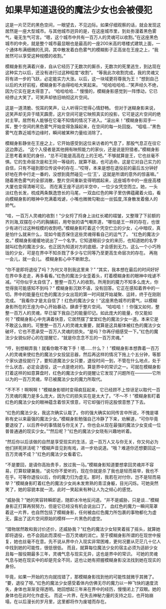 # 如果早知道退役的魔法少女也会被侵犯

这是一片茫茫的黑色空间，一眼望去，不见边际。如果仔细观察的话，就会发现这居然是一座大型城市。与其他城市迥异的是，在这座城市里，到处弥漫着黑色雾气，毫无生气可言。“嗯，这个城市中共有一百万人的灵魂可以收割。”在这座黑色城市的中央，就是整个城市最显眼也是最高的一座200米高的塔楼式建筑上面，一个通体布满细微的孔洞，其中散发着白色雾气的模糊影子正高坐在王座之上，“我居然可以享受这种规模的收割。”

模糊身影充满着兴奋，自从它经历了无数次的厮杀，无数次的死里逃生，到达现在这种实力以后，还没有进行过这种程度“收割”。
“等我此次收割完成，我的灵魂又将有进一步的飞跃，必定能实力大涨。以后，这一块域更将尊我为王！”想到自己以后的大好前程，模糊身影不由得哈哈大笑起来。
“哈哈哈哈哈…”笑声经久不绝，因为它实在是太得意了。
“哈哈哈哈…”
慢慢的，模糊身影感觉到一阵悸动，它已经停止大笑了。可笑声却依旧响彻这片空间。

这是一道清脆、悦耳的笑声，让人听得只觉得心情舒畅。
但对于迷糊身影来说，这笑声却无异于晴天霹雳，这片空间可是它映照真实的投影，它可是这片空间的绝对主宰。居然有人能够在它毫不知情的情况下进入。“滚出来！”模糊身影双手一挥，整个空间的黑色雾气开始变得急躁起来，在空间的每一处回旋。
“嗞嗞…”黑色雾气在靠近城市边缘时，瞬间被某种力量给消除了。

模糊身影静坐在王座之上，它开始感受到这位来访者的气息了，那股气息正在往它这边靠近。
“这个入侵者是其他拥有映照能力的家伙，还是说是狩猎者。”模糊身影正思考着来犯的身份，“总不可能是高高在上的王吧。”
不够就算是王，它也丝毫不惧。它的生命层次是和王同一等级的，就算不敌，也可逃命。这是它对自己实力的自信，只有不碰到那位传说中的存在…“哎呀，本来是想在退役前的最后五分钟好好地在界中行走一番的，没想到竟然碰见一位‘王’，这就是所谓的意外的惊喜嘛。”
随着黑色雾气的全部消散，整片空间重新变得明朗起来，这座城市中的一座座高楼大厦也变得清晰可见。
而在离王座不远的半空中，一位少女凭空而立。她，一头淡红色长发，梳成两条飘逸悠长的马尾，一双血红色的眸子里仿佛蕴藏着火焰，看向模糊身影的眼神中充满着戏谑，小嘴也微微勾勒出一丝弧度,浑身散发着傲人的娇气。

“哇，一百万人灵魂的收割！”少女捋了捋身上淡红长裙的褶皱，又整理了下前额的齐刘海,双摆在小巧的胸脯前，用夸张的语气嘲弄道，“哪怕是王一样的存在，也很少有进行过这种规模的收割吧。”模糊身影盯着这个凭空伫立的少女，心中暗叹，真是怕什么就来什么，现如今能否保住这些灵魂得看自己的运气了。
“红色的魔法少女。” 模糊身影缓缓地说出了一个名字。它知道眼前少女的来历，也知道她的名字就叫红色的魔法少女。也正因为知道对方的底细，才会感到无力。这么一个小巧玲珑的少女，可是在界中不知杀戮了多少与它同等乃至更高生命层次的存在。
再拖一会儿，就一会儿。
模糊身影心中不断默念。

“你不是即将退役了吗？为何又寻到我这里来？”
“其实，我本想在最后的时间好好在界中多走走，再多看看。”红色的魔法少女歪着头，盯着模糊身影的眼神中戏谑不减。“可你似乎太自信了，整整一百万人的收割。所用到的魇力不知多么庞大，你觉得我可能感知不到吗？”
模糊身影沉默不语，没有回答。它正在感知着界中的一切。界中的能量在红色的魔法少女出现的第一时间就开始凝聚、运转，终于在刚刚完成。
“我看你才是太自信了！红色的魔法少女！”这座黑色城市的雾气，以模糊身影所在的王座为中心开始暴动，肆虐于整片空间。
“哈哈哈！！你强又如何，整整一百万人的灵魂，早已留下我自己的能量印记。如此庞大的能量，你又能如何？”模糊身影心中充满着快意，它居然摆了堂堂红色的魔法少女一道。本来它是不敢这么做的。可整整一百万人的灵魂太重要，就算是这具躯体被红色的魔法少女破坏，它也不愿承受一百万人灵魂的损失。“是吗？你再仔细感受一下。”红色的魔法少女貌似好心的在提醒它，“就是你念念不忘的一百万灵魂。”

“哼，别想糊弄我！就看你敢不敢下手！嗯……什么？！”模糊身影本想靠着一百万人的灵魂来使红色的魔法少女投鼠忌器，然后再这样的情况下拖上个五分钟，等那个家伙退役就行了，要知道魔法少女只要，退役时间一到，不管在什么地点，处于什么状态，必定会退役，这一点是绝对的。算是界中的常识之一。可就在模糊身影打着这样的如意算盘时，红色的魔法少女的提醒让它发现了问题所在————它所以为的一百万灵魂，早已被魔法少女的魔力所取代。

“不不不！啊啊啊！”模糊身影顿时变得疯狂起来，它已经顾不上惊讶足以取代一百万灵魂的魔力是多么庞大，因为它的损失实在是太大了。“不～不！”模糊身影盯着红色的魔法少女的眼神蕴含着惊天恨意，可它却强行将这股恨意憋了下去。

“红色的魔法少女，我这次确实认栽了。你的强大确实如同传言中所说，不愧是堪称有史以来最强的魔法少女。”模糊身影勉强自己冷静了下来，劝解道，“可你毕竟要退役了，以后界中的事情就与你无关了。你也会从现在最强的魔法少女变成一位普普通通的现实少女。”“然后呢？”红色的魔法少女晓有兴趣地听着。

“然后你以后该做的自然是享受现实的生活，这一百万人又与你无关，你又何必为他们拼死拼活呢？”模糊声音见到有戏，进一步劝说道。“哦？难道你还想要回这一百万灵魂不成？”红色的魔法少女看着它。

“不是要回，是请你高抬贵手，放过我一马。”模糊身影知道要想拿回灵魂并不容易，打算软硬兼施，“说句你不爱听的，现在你就是杀了我也是轻而易举，我也不在乎。可等你退役以后，你的魔力归为虚无。那时，我若在对付你，岂不是轻而易举？”模糊身影盯着红色的魔法少女尚未发育熟的青涩身躯，目光闪烁。可她突然笑了，她的容貌本就一流，此时一笑起来有种让人为之倾心的感觉。

“威胁我？”她的笑容转瞬即逝，随即冰冷地反问道。“并不是威胁，只是谈…”模糊身影正打算再努努力，但是它已经没有机会说出口了。
血红色的魔力一瞬间笼罩着这一片界，也自然包括了模糊身影，任何被血红色魔力所包裹的事物都化为虚无，露出了这片空间原始的模样—一片黑色的虚空。

“猎物居然敢和我讨价还价，还威胁我？”红色的魔法少女轻笑着摇了摇头，就算她即将退役，也不会因此而漠视一百万灵魂的消亡。至于模糊身影所谓的在现世中报复，她也丝毫不在意。先不说从界中介入现实非常困难，更何况要从茫茫几十亿人中找到她的可能性，很低很低。
而且，就算每位魔法少女的宿主必须为适龄少女且每一服役期最多三年，灵魂气息与现实无异，这也是界中的常识。
可她的灵魂气息与她在现实中的却是完全不同，这也让她有把握模糊身影没法找到她在现实的身份。

毕竟，如果一开始的方向就找错了，那模糊身影找到他的可能性就微乎其微了。
“要，退役了呀。”红色的魔法少女感受着体内仿佛无尽的魔力以一种飞快的速度流失，身体也渐渐变得透明。她回想起三年来在界中的经历，慢慢闭上了双眼。她的身体也在此时化作虚无。
而这一片界，在失去神秘力量的支持之后，也开始崩塌，在以后漫长的岁月里，这里都将作为废墟而存在。